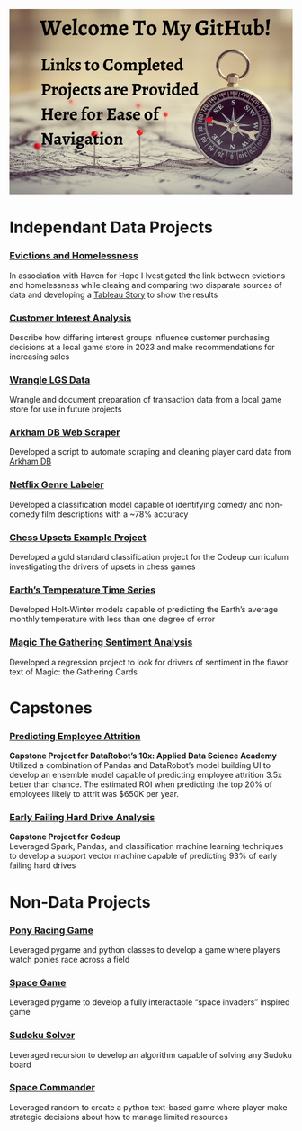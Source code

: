 ![](github_welcome.png)

# Independant Data Projects

### [Evictions and Homelessness](https://github.com/Johndsalas/haven_for_hope_evictions_project/tree/main)
In association with Haven for Hope I Ivestigated the link between evictions and homelessness while cleaing and comparing two disparate sources of data and developing a [Tableau Story](https://public.tableau.com/app/profile/john.salas/viz/HavenEvictionsProject/Story?publish=yes) to show the results

### [Customer Interest Analysis](https://github.com/Johndsalas/customer_interest_analysis)
Describe how differing interest groups influence customer purchasing decisions at a local game store in 2023 and make recommendations for increasing sales

### [Wrangle LGS Data](https://github.com/Johndsalas/wrangle_lgs_data)
Wrangle and document preparation of transaction data from a local game store for use in future projects

### [Arkham DB Web Scraper](https://github.com/Johndsalas/arkham_lcg_scraper)
Developed a script to automate scraping and cleaning player card data from [Arkham DB](https://arkhamdb.com/) 

### [Netflix Genre Labeler](https://github.com/Johndsalas/netflix_genre_labeler/tree/main) 
Developed a classification model capable of identifying comedy and non-comedy film descriptions with a ~78% accuracy

### [Chess Upsets Example Project](https://github.com/Johndsalas/chess_upsets_example_project) 
Developed a gold standard classification project for the Codeup curriculum investigating the drivers of upsets in chess games

### [Earth’s Temperature Time Series](https://github.com/Johndsalas/earths_temperature_time_series) 
Developed Holt-Winter models capable of predicting the Earth’s average monthly temperature with less than one degree of error

### [Magic The Gathering Sentiment Analysis](https://github.com/Johndsalas/Sentiment_Analysis_Magic_The_Gathering)
Developed a regression project to look for drivers of sentiment in the flavor text of Magic: the Gathering Cards

# Capstones

### [Predicting Employee Attrition](https://github.com/Johndsalas/employee_churn)
**Capstone Project for DataRobot’s 10x: Applied Data Science Academy** <br>
Utilized a combination of Pandas and DataRobot’s model building UI to develop an ensemble model capable of predicting employee attrition 3.5x better than chance. The estimated ROI when predicting the top 20% of employees likely to attrit was $650K per year. 

### [Early Failing Hard Drive Analysis](https://github.com/just-keep-spinning/hard-drive-project)
**Capstone Project for Codeup** <br>
Leveraged Spark, Pandas, and classification machine learning techniques to develop a support vector machine capable of predicting 93% of early failing hard drives

# Non-Data Projects

### [Pony Racing Game](https://github.com/Johndsalas/racing_simulator)
Leveraged pygame and python classes to develop a game where players watch ponies race across a field 

### [Space Game](https://github.com/Johndsalas/space_game)
Leveraged pygame to develop a fully interactable “space invaders” inspired game 

### [Sudoku Solver](https://github.com/Johndsalas/Sudoku_Solver)
Leveraged recursion to develop an algorithm capable of solving any Sudoku board 

### [Space Commander](https://github.com/Johndsalas/space_commander)
Leveraged random to create a python text-based game where player make strategic decisions about how to manage limited resources
